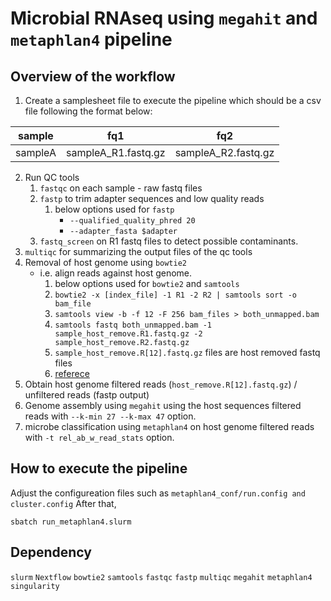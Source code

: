 # Microbial RNAseq using `megahit` and `metaphlan4` pipeline

## Overview of the workflow

1. Create a samplesheet file to execute the pipeline which should be a csv file following the format below:

| sample  | fq1                 | fq2                 |
| ------- | ------------------- | ------------------- |
| sampleA | sampleA_R1.fastq.gz | sampleA_R2.fastq.gz |

2. Run QC tools
   1. `fastqc` on each sample - raw fastq files 
   2. `fastp` to trim adapter sequences and low quality reads
      1. below options used for `fastp`
         - `--qualified_quality_phred 20`
         - `--adapter_fasta $adapter`
   3. `fastq_screen` on R1 fastq files to detect possible contaminants.   
3. `multiqc` for summarizing the output files of the qc tools
4. Removal of host genome using `bowtie2` 
   - i.e. align reads against host genome.
     1. below options used for `bowtie2` and `samtools`
     2. `bowtie2 -x [index_file] -1 R1 -2 R2 | samtools sort -o bam_file`
     3. `samtools view -b -f 12 -F 256 bam_files > both_unmapped.bam`
     4. `samtools fastq both_unmapped.bam -1 sample_host_remove.R1.fastq.gz -2 sample_host_remove.R2.fastq.gz`
     5. `sample_host_remove.R[12].fastq.gz` files are host removed fastq files
     6. [referece](https://www.metagenomics.wiki/tools/short-read/remove-host-sequences) 
5. Obtain host genome filtered reads (`host_remove.R[12].fastq.gz`) / unfiltered reads (fastp output)
6. Genome assembly using `megahit` using the host sequences filtered reads with `--k-min 27 --k-max 47` option.
7. microbe classification using `metaphlan4` on host genome filtered reads with `-t rel_ab_w_read_stats` option.

## How to execute the pipeline
Adjust the configureation files such as `metaphlan4_conf/run.config and cluster.config` After that, 
```
sbatch run_metaphlan4.slurm
```

## Dependency

`slurm` `Nextflow` `bowtie2` `samtools` `fastqc` `fastp` `multiqc` `megahit` `metaphlan4` `singularity`